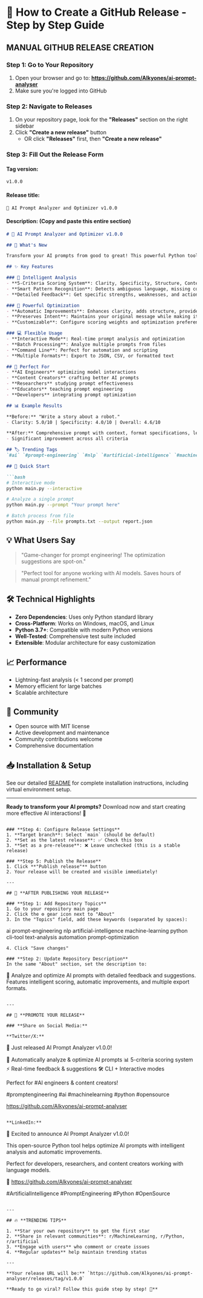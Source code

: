 # 🚀 How to Create a GitHub Release - Step by Step Guide

## **MANUAL GITHUB RELEASE CREATION**

### **Step 1: Go to Your Repository**
1. Open your browser and go to: **https://github.com/Alkyones/ai-prompt-analyser**
2. Make sure you're logged into GitHub

### **Step 2: Navigate to Releases**
1. On your repository page, look for the **"Releases"** section on the right sidebar
2. Click **"Create a new release"** button
   - OR click **"Releases"** first, then **"Create a new release"**

### **Step 3: Fill Out the Release Form**

#### **Tag version:**
```
v1.0.0
```

#### **Release title:**
```
🎉 AI Prompt Analyzer and Optimizer v1.0.0
```

#### **Description:** (Copy and paste this entire section)
```markdown
# 🎉 AI Prompt Analyzer and Optimizer v1.0.0

## 🚀 What's New

Transform your AI prompts from good to great! This powerful Python tool analyzes and optimizes prompts for AI models, providing detailed feedback and suggestions.

## ✨ Key Features

### 🧠 Intelligent Analysis
- **5-Criteria Scoring System**: Clarity, Specificity, Structure, Context, and Creativity
- **Smart Pattern Recognition**: Detects ambiguous language, missing context, and optimization opportunities
- **Detailed Feedback**: Get specific strengths, weaknesses, and actionable suggestions

### 🔧 Powerful Optimization
- **Automatic Improvements**: Enhances clarity, adds structure, provides context
- **Preserves Intent**: Maintains your original message while making it more effective
- **Customizable**: Configure scoring weights and optimization preferences

### 💻 Flexible Usage
- **Interactive Mode**: Real-time prompt analysis and optimization
- **Batch Processing**: Analyze multiple prompts from files
- **Command Line**: Perfect for automation and scripting
- **Multiple Formats**: Export to JSON, CSV, or formatted text

## 🎯 Perfect For
- **AI Engineers** optimizing model interactions
- **Content Creators** crafting better AI prompts
- **Researchers** studying prompt effectiveness
- **Educators** teaching prompt engineering
- **Developers** integrating prompt optimization

## 📊 Example Results

**Before:** "Write a story about a robot."
- Clarity: 5.0/10 | Specificity: 4.0/10 | Overall: 4.6/10

**After:** Comprehensive prompt with context, format specifications, length requirements, and creativity encouragement
- Significant improvement across all criteria

## 🏷️ Trending Tags
`#ai` `#prompt-engineering` `#nlp` `#artificial-intelligence` `#machine-learning` `#python` `#cli-tool` `#text-analysis` `#automation` `#prompt-optimization`

## 🚀 Quick Start

```bash
# Interactive mode
python main.py --interactive

# Analyze a single prompt
python main.py --prompt "Your prompt here"

# Batch process from file
python main.py --file prompts.txt --output report.json
```

## 💡 What Users Say

> "Game-changer for prompt engineering! The optimization suggestions are spot-on."

> "Perfect tool for anyone working with AI models. Saves hours of manual prompt refinement."

## 🛠️ Technical Highlights
- **Zero Dependencies**: Uses only Python standard library
- **Cross-Platform**: Works on Windows, macOS, and Linux
- **Python 3.7+**: Compatible with modern Python versions
- **Well-Tested**: Comprehensive test suite included
- **Extensible**: Modular architecture for easy customization

## 📈 Performance
- Lightning-fast analysis (< 1 second per prompt)
- Memory efficient for large batches
- Scalable architecture

## 🤝 Community
- Open source with MIT license
- Active development and maintenance
- Community contributions welcome
- Comprehensive documentation

## 📥 Installation & Setup

See our detailed [README](README.md) for complete installation instructions, including virtual environment setup.

---

**Ready to transform your AI prompts?** Download now and start creating more effective AI interactions! 🎯
```

### **Step 4: Configure Release Settings**
1. **Target branch**: Select `main` (should be default)
2. **Set as the latest release**: ✅ Check this box
3. **Set as a pre-release**: ❌ Leave unchecked (this is a stable release)

### **Step 5: Publish the Release**
1. Click **"Publish release"** button
2. Your release will be created and visible immediately!

---

## 🎯 **AFTER PUBLISHING YOUR RELEASE**

### **Step 1: Add Repository Topics**
1. Go to your repository main page
2. Click the ⚙️ gear icon next to "About"
3. In the "Topics" field, add these keywords (separated by spaces):
   ```
   ai prompt-engineering nlp artificial-intelligence machine-learning python cli-tool text-analysis automation prompt-optimization
   ```
4. Click "Save changes"

### **Step 2: Update Repository Description**
In the same "About" section, set the description to:
```
🤖 Analyze and optimize AI prompts with detailed feedback and suggestions. Features intelligent scoring, automatic improvements, and multiple export formats.
```

---

## 📱 **PROMOTE YOUR RELEASE**

### **Share on Social Media:**

**Twitter/X:**
```
🚀 Just released AI Prompt Analyzer v1.0.0! 

🧠 Automatically analyze & optimize AI prompts
📊 5-criteria scoring system
⚡ Real-time feedback & suggestions
🛠️ CLI + Interactive modes

Perfect for #AI engineers & content creators!

#promptengineering #ai #machinelearning #python #opensource

https://github.com/Alkyones/ai-prompt-analyser
```

**LinkedIn:**
```
🎉 Excited to announce AI Prompt Analyzer v1.0.0!

This open-source Python tool helps optimize AI prompts with intelligent analysis and automatic improvements.

Perfect for developers, researchers, and content creators working with language models.

🔗 https://github.com/Alkyones/ai-prompt-analyser

#ArtificialIntelligence #PromptEngineering #Python #OpenSource
```

---

## 🔥 **TRENDING TIPS**

1. **Star your own repository** to get the first star
2. **Share in relevant communities**: r/MachineLearning, r/Python, r/artificial
3. **Engage with users** who comment or create issues
4. **Regular updates** help maintain trending status

---

**Your release URL will be:** `https://github.com/Alkyones/ai-prompt-analyser/releases/tag/v1.0.0`

**Ready to go viral? Follow this guide step by step! 🚀**
